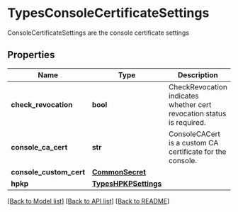 # TypesConsoleCertificateSettings

ConsoleCertificateSettings are the console certificate settings

## Properties
Name | Type | Description | Notes
------------ | ------------- | ------------- | -------------
**check_revocation** | **bool** | CheckRevocation indicates whether cert revocation status is required.  | [optional] 
**console_ca_cert** | **str** | ConsoleCACert is a custom CA certificate for the console.  | [optional] 
**console_custom_cert** | [**CommonSecret**](CommonSecret.md) |  | [optional] 
**hpkp** | [**TypesHPKPSettings**](TypesHPKPSettings.md) |  | [optional] 

[[Back to Model list]](../README.md#documentation-for-models) [[Back to API list]](../README.md#documentation-for-api-endpoints) [[Back to README]](../README.md)


